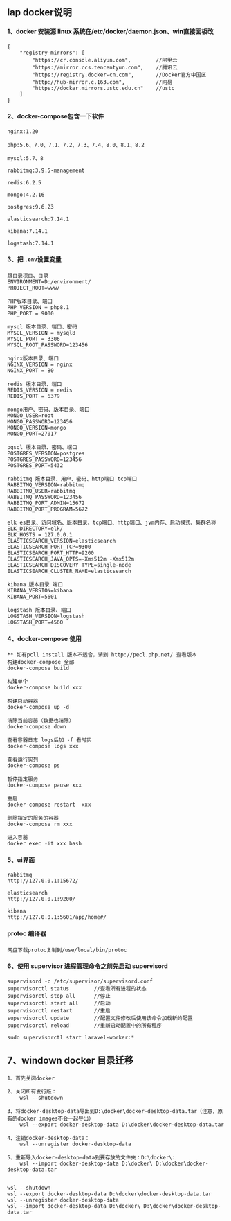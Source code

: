 ## lap docker说明
#### 1、docker 安装源 linux 系统在/etc/docker/daemon.json、win直接面板改

    {
        "registry-mirrors": [
            "https://cr.console.aliyun.com",        //阿里云
            "https://mirror.ccs.tencentyun.com",    //腾讯云
            "https://registry.docker-cn.com",       //Docker官方中国区
            "http://hub-mirror.c.163.com",          //网易
            "https://docker.mirrors.ustc.edu.cn"    //ustc
        ]
    }

#### 2、docker-compose包含一下软件    

    nginx:1.20

    php:5.6、7.0、7.1、7.2、7.3、7.4、8.0、8.1、8.2

    mysql:5.7、8

    rabbitmq:3.9.5-management

    redis:6.2.5

    mongo:4.2.16

    postgres:9.6.23

    elasticsearch:7.14.1

    kibana:7.14.1

    logstash:7.14.1
#### 3、把 `.env`设置变量
    
    跟目录项目、目录
    ENVIRONMENT=D:/environment/
    PROJECT_ROOT=www/

    PHP版本目录、端口
    PHP_VERSION = php8.1
    PHP_PORT = 9000

    mysql 版本目录、端口、密码
    MYSQL_VERSION = mysql8
    MYSQL_PORT = 3306
    MYSQL_ROOT_PASSWORD=123456
    
    nginx版本目录、端口
    NGINX_VERSION = nginx
    NGINX_PORT = 80

    redis 版本目录、端口
    REDIS_VERSION = redis
    REDIS_PORT = 6379

    mongo用户、密码、版本目录、端口
    MONGO_USER=root
    MONGO_PASSWORD=123456
    MONGO_VERSION=mongo
    MONGO_PORT=27017
    
    pgsql 版本目录、密码、端口
    POSTGRES_VERSION=postgres
    POSTGRES_PASSWORD=123456
    POSTGRES_PORT=5432
    
    rabbitmq 版本目录、用户、密码、http端口 tcp端口
    RABBITMQ_VERSION=rabbitmq
    RABBITMQ_USER=rabbitmq
    RABBITMQ_PASSWORD=123456
    RABBITMQ_PORT_ADMIN=15672
    RABBITMQ_PORT_PROGRAM=5672

    elk es目录、访问域名、版本目录、tcp端口、http端口、jvm内存、启动模式、集群名称
    ELK_DIRECTORY=elk/
    ELK_HOSTS = 127.0.0.1
    ELASTICSEARCH_VERSION=elasticsearch
    ELASTICSEARCH_PORT_TCP=9300
    ELASTICSEARCH_PORT_HTTP=9200
    ELASTICSEARCH_JAVA_OPTS=-Xms512m -Xmx512m
    ELASTICSEARCH_DISCOVERY_TYPE=single-node
    ELASTICSEARCH_CLUSTER_NAME=elasticsearch
    
    kibana 版本目录 端口
    KIBANA_VERSION=kibana
    KIBANA_PORT=5601
    
    logstash 版本目录、端口
    LOGSTASH_VERSION=logstash
    LOGSTASH_PORT=4560

#### 4、docker-compose 使用
    ** 如有pcll install 版本不适合，请到 http://pecl.php.net/ 查看版本
    构建docker-compose 全部
    docker-compose build

    构建单个
    docker-compose build xxx

    构建启动容器
    docker-compose up -d

    清除当前容器（数据也清除）
    docker-compose down

    查看容器日志 logs后加 -f 看时实
    docker-compose logs xxx

    查看运行实列
    docker-compose ps

    暂停指定服务
    docker-compose pause xxx

    重启
    docker-compose restart  xxx

    删除指定的服务的容器
    docker-compose rm xxx

    进入容器
    docker exec -it xxx bash

#### 5、ui界面

    rabbitmq
    http://127.0.0.1:15672/

    elasticsearch
    http://127.0.0.1:9200/

    kibana
    http://127.0.0.1:5601/app/home#/

#### protoc 编译器
    网盘下载protoc复制到/use/local/bin/protoc

#### 6、使用 supervisor 进程管理命令之前先启动 supervisord

    supervisord -c /etc/supervisor/supervisord.conf
    supervisorctl status        //查看所有进程的状态
    supervisorctl stop all      //停止
    supervisorctl start all     //启动
    supervisorctl restart       //重启
    supervisorctl update        //配置文件修改后使用该命令加载新的配置
    supervisorctl reload        //重新启动配置中的所有程序

    sudo supervisorctl start laravel-worker:*

## 7、windown docker 目录迁移

    1、首先关闭docker

    2、关闭所有发行版：
        wsl --shutdown

    3、将docker-desktop-data导出到D:\docker\docker-desktop-data.tar（注意，原有的docker images不会一起导出）
        wsl --export docker-desktop-data D:\docker\docker-desktop-data.tar

    4、注销docker-desktop-data：
        wsl --unregister docker-desktop-data

    5、重新导入docker-desktop-data到要存放的文件夹：D:\docker\:
        wsl --import docker-desktop-data D:\docker\ D:\docker\docker-desktop-data.tar


    wsl --shutdown
    wsl --export docker-desktop-data D:\docker\docker-desktop-data.tar
    wsl --unregister docker-desktop-data
    wsl --import docker-desktop-data D:\docker\ D:\docker\docker-desktop-data.tar
